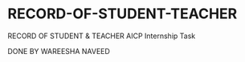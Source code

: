 # RECORD-OF-STUDENT-TEACHER
RECORD OF STUDENT & TEACHER
AICP Internship Task

DONE BY WAREESHA NAVEED
